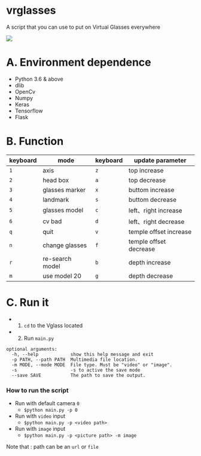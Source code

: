 # vrglasses
A script that you can use to put on Virtual Glasses everywhere

![](./test/demo.gif)

# A. Environment dependence

* Python 3.6 & above
* dlib
* OpenCv
* Numpy
* Keras
* Tensorflow
* Flask

# B. Function

|keyboard|mode|keyboard|update parameter|
|---|---|---|---|
|`1`|axis|`z`|top increase|
|`2`|head box|`a`|top decrease|
|`3`|glasses marker|`x`|buttom increase|
|`4`|landmark|`s`|buttom decrease
|`5`|glasses model|`c`|left、right increase|
|`6`|cv bad|`d`|left、right decrease|
|`q`|quit|`v`|temple offset increase|
|`n`|change glasses|`f`|temple offset decrease|
|`r`|re-search model|`b`|depth increase|
|`m`|use model 20|`g`|depth decrease|

# C. Run it

* 1. `cd` to the Vglass located
* 2. Run `main.py`

```bash=
optional arguments:
  -h, --help            show this help message and exit
  -p PATH, --path PATH  Multimedia file location.
  -m MODE, --mode MODE  File type. Must be "video" or "image".
  -s                    -s to active the save mode
  --save SAVE           The path to save the output.
```

### How to run the script

* Run with default camera `0`
  * `$python main.py -p 0`
* Run with `video` input
  * `$python main.py -p <video path>`
* Run with `image` input
  * `$python main.py -p <picture path> -m image`

Note that : path can be an `url` or `file`
